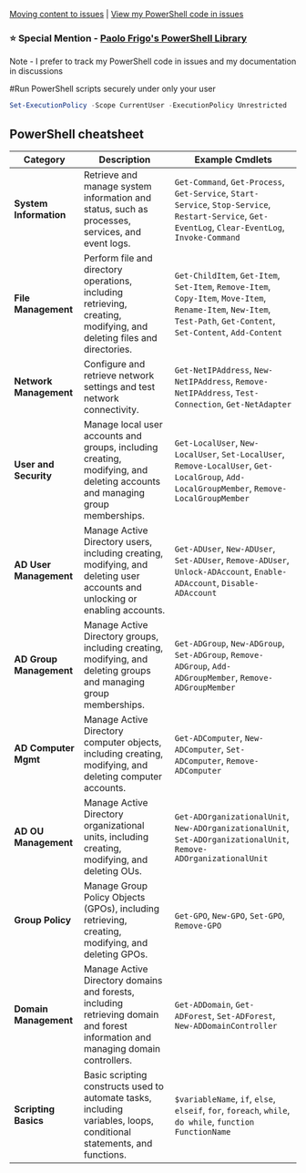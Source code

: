 [Moving content to issues](https://github.com/asktechsupport/help/milestones) | [View my PowerShell code in issues](https://github.com/asktechsupport/help/milestones)
### ⭐ Special Mention - [Paolo Frigo's PowerShell Library](https://github.com/PaoloFrigo/scriptinglibrary/tree/master/Blog/PowerShell)

Note - I prefer to track my PowerShell code in issues and my documentation in discussions

#Run PowerShell scripts securely under only your user

```powershell
Set-ExecutionPolicy -Scope CurrentUser -ExecutionPolicy Unrestricted
```
## PowerShell cheatsheet

| **Category**            | **Description**                                                                                                                                   | **Example Cmdlets**                                                                                                                                                                  |
|-------------------------|---------------------------------------------------------------------------------------------------------------------------------------------------|-------------------------------------------------------------------------------------------------------------------------------------------------------------------------------------|
| **System Information**  | Retrieve and manage system information and status, such as processes, services, and event logs.                                                   | `Get-Command`, `Get-Process`, `Get-Service`, `Start-Service`, `Stop-Service`, `Restart-Service`, `Get-EventLog`, `Clear-EventLog`, `Invoke-Command`                                |
| **File Management**     | Perform file and directory operations, including retrieving, creating, modifying, and deleting files and directories.                             | `Get-ChildItem`, `Get-Item`, `Set-Item`, `Remove-Item`, `Copy-Item`, `Move-Item`, `Rename-Item`, `New-Item`, `Test-Path`, `Get-Content`, `Set-Content`, `Add-Content`             |
| **Network Management**  | Configure and retrieve network settings and test network connectivity.                                                                           | `Get-NetIPAddress`, `New-NetIPAddress`, `Remove-NetIPAddress`, `Test-Connection`, `Get-NetAdapter`                                                                                  |
| **User and Security**   | Manage local user accounts and groups, including creating, modifying, and deleting accounts and managing group memberships.                       | `Get-LocalUser`, `New-LocalUser`, `Set-LocalUser`, `Remove-LocalUser`, `Get-LocalGroup`, `Add-LocalGroupMember`, `Remove-LocalGroupMember`                                          |
| **AD User Management**  | Manage Active Directory users, including creating, modifying, and deleting user accounts and unlocking or enabling accounts.                      | `Get-ADUser`, `New-ADUser`, `Set-ADUser`, `Remove-ADUser`, `Unlock-ADAccount`, `Enable-ADAccount`, `Disable-ADAccount`                                                             |
| **AD Group Management** | Manage Active Directory groups, including creating, modifying, and deleting groups and managing group memberships.                               | `Get-ADGroup`, `New-ADGroup`, `Set-ADGroup`, `Remove-ADGroup`, `Add-ADGroupMember`, `Remove-ADGroupMember`                                                                          |
| **AD Computer Mgmt**    | Manage Active Directory computer objects, including creating, modifying, and deleting computer accounts.                                         | `Get-ADComputer`, `New-ADComputer`, `Set-ADComputer`, `Remove-ADComputer`                                                                                                          |
| **AD OU Management**    | Manage Active Directory organizational units, including creating, modifying, and deleting OUs.                                                   | `Get-ADOrganizationalUnit`, `New-ADOrganizationalUnit`, `Set-ADOrganizationalUnit`, `Remove-ADOrganizationalUnit`                                                                   |
| **Group Policy**        | Manage Group Policy Objects (GPOs), including retrieving, creating, modifying, and deleting GPOs.                                                | `Get-GPO`, `New-GPO`, `Set-GPO`, `Remove-GPO`                                                                                                                                       |
| **Domain Management**   | Manage Active Directory domains and forests, including retrieving domain and forest information and managing domain controllers.                  | `Get-ADDomain`, `Get-ADForest`, `Set-ADForest`, `New-ADDomainController`                                                                                                            |
| **Scripting Basics**    | Basic scripting constructs used to automate tasks, including variables, loops, conditional statements, and functions.                            | `$variableName`, `if`, `else`, `elseif`, `for`, `foreach`, `while`, `do while`, `function FunctionName`                                                                             |




